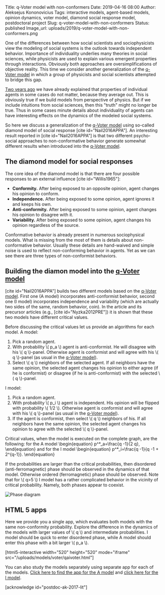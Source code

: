 Title: q-Voter model with non-conformers
Date: 2019-04-16 08:00
Author: Aleksejus Kononovicius
Tags: interactive models, agent-based models, opinion dynamics, voter model, diamond social response model, postdoctoral project
Slug: q-voter-model-with-non-conformers
Status: published
Image_url: uploads/2019/q-voter-model-with-non-conformers.png

One of the differences between how social scientists and sociophysicists view
the modeling of social systems is the outlook towards independent behavior.
Importance of individuality underlies many theories in social sciences, while
physicists are used to explain various emergent properties through interactions.
Obviously both approaches are oversimplifications of objective reality. This
time we consider another generalization of the
[q-Voter model]({filename}/articles/2019/q-voter-model.md) in which a group of
physicists and social scientists attempted to bridge this gap.

[Two years ago]({filename}/articles/2017/why-properties-of-individual-agents-may-be-ignored.md)
we have already explained that properties of individual agents in some cases do
not matter, because they average out. This is obviously true if we build models
from perspective of physics. But if we include intuitions from social sciences,
then this "truth" might no longer be true. Thus in some cases minute details
about individuality of agents can have interesting effects on the dynamics of
the modeled social systems.

So here we discuss a generalization of the [q-Voter model]({filename}/articles/2019/q-voter-model.md)
using so-called diamond model of social response [cite id="Nail2016APPA"]. An
interesting result reported in [cite id="Nail2016APPA"] is that two different
psycho-social approaches to non-conformative behavior generate somewhat different
results when introduced into the [q-Voter model]({filename}/articles/2019/q-voter-model.md).<!--more-->

## The diamond model for social responses

The core idea of the diamond model is that there are four possible responses
to an external influence [cite id="Willis1965"]:

* **Conformity.** After being exposed to an opposite opinion, agent changes his
opinion to conform.
* **Independence.** After being exposed to some opinion, agent ignores it and
keeps his own.
* **Anti-conformity.** After being exposed to some opinion, agent changes his
opinion to disagree with it.
* **Variability.** After being exposed to some opinion, agent changes his opinion
regardless of the source.

Conformative behavior is already present in numerous sociophysical models. What
is missing from the most of them is details about non-conformative behavior.
Usually these details are hand-waived and simple noise is used to reflect
non-conforming behavior in agents. Yet as we can see there are three types
of non-conformist behaviors.

## Building the diamon model into the [q-Voter model]({filename}/articles/2019/q-voter-model.md)

[cite id="Nail2016APPA"] builds two different models based on the
[q-Voter model]({filename}/articles/2019/q-voter-model.md). First one (A model)
incorporates anti-conformist behavior, second one (I model) incorporates
independence and variability (which are actually two sides of the same, random
behavior, coin). In the article and its precursor articles (e.g., [cite id="Nyzka2012PRE"])
it is shown that these two models have different critical values.

Before discussing the critical values let us provide an algorithms for each
model. A model:

1. Pick a random agent.
1. With probability \\\( p\_a \\\) agent is anti-conformist. He will disagree
with his \\\( q \\\)-panel. Otherwise agent is conformist and will agree with
his \\\( q \\\)-panel (as usual in the
[q-Voter model]({filename}/articles/2019/q-voter-model.md)).
1. Select \\\( q \\\) neighbors of the selected agent. If all neighbors have
the same opinion, the selected agent changes his opinion to either agree (if
he is conformist) or disagree (if he is anti-conformist) with the selected
\\\( q \\\)-panel.

I model:

1. Pick a random agent.
1. With probability \\\( p\_i \\\) agent is independent. His opinion will be
flipped with probability \\\( 1/2 \\\). Otherwise agent is conformist and will
agree with his \\\( q \\\)-panel (as usual in the
[q-Voter model]({filename}/articles/2019/q-voter-model.md)).
1. If the agent is conformist, then select \\\( q \\\) neighbors of his. If all
neighbors have the same opinion, the selected agent changes his opinion to agree
with the selected \\\( q \\\)-panel.

Critical values, when the model is executed on the complete graph, are the following:
for the A model
\begin{equation}
p^\*\_a=\frac{q -1}{2 q},
\end{equation}
and for the I model
\begin{equation}
p^\*\_i=\frac{q -1}{q -1 + 2^{q-1}}.
\end{equation}

If the probabilities are larger than the critical probabilities, then disordered
(anti-ferromagnetic) phase should be observed in the dynamics of that model.
Otherwise ordered (ferromagnetic) phase should be observed. Note that for \\\( q>5 \\\)
I model has a rather complicated behavior in the vicinity of critical
probability. Namely, both phases appear to coexist.

![Phase diagram]({static}/uploads/2019/qaivoter-phase.png "Phase diagram for
the A model \(red\) and I model \(green\). Lines show the critical value
dependence on q. Ordered phase area is shaded.")

## HTML 5 apps

Here we provide you a single app, which evaluates both models with the same
non-conformity probability. Explore the difference in the dynamics of the models
with larger values of \\\( q \\\) and intermediate probabilities. I model should
be quick to enter disordered phase, while A model should enter this phase with
a bit larger \\\( p\_a \\\).

[html5-interactive width="520" height="520" mode="iframe"
src="/uploads/models/voter/qaivoter.html"]

You can also study the models separately using separate app for each of the
models. [Click here to find the app for the A model]({static}/uploads/models/voter/qavoter.html)
and [click here for the I model]({static}/uploads/models/voter/qivoter.html).

[acknowledge id="postdoc-ak-2017-lit"]
